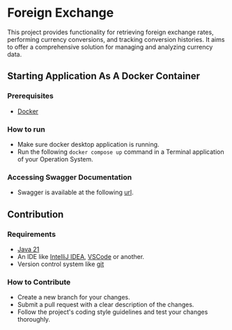 # Foreign Exchange
This project provides functionality for retrieving foreign exchange rates, performing currency conversions, and tracking conversion histories. It aims to offer a comprehensive solution for managing and analyzing currency data.

## Starting Application As A Docker Container
### Prerequisites
- [Docker](https://www.docker.com/products/docker-desktop/)

### How to run
- Make sure docker desktop application is running.
- Run the following `docker compose up` command in a Terminal application of your Operation System.

### Accessing Swagger Documentation
- Swagger is available at the following [url](http://localhost:8080/swagger-ui/index.html).

## Contribution
### Requirements
- [Java 21](https://adoptium.net/download/)
- An IDE like [IntelliJ IDEA](https://www.jetbrains.com/idea/), [VSCode](https://code.visualstudio.com/) or another.
- Version control system like [git](https://git-scm.com/)

### How to Contribute
- Create a new branch for your changes.
- Submit a pull request with a clear description of the changes.
- Follow the project's coding style guidelines and test your changes thoroughly.
